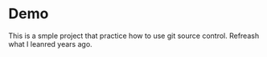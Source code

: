 # Demo

This is a smple project that practice how to use git source control. Refreash what I leanred years ago.

